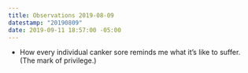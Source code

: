 ```yaml
---
title: Observations 2019-08-09
datestamp: "20190809"
date: 2019-09-11 18:57:00 -05:00
---
```


- How every individual canker sore reminds me what it’s like to suffer. (The mark of privilege.)
